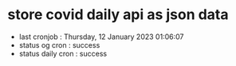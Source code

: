 # store covid daily api as json data

- last cronjob : Thursday, 12 January 2023 01:06:07
- status og cron : success
- status daily cron : success
      
      